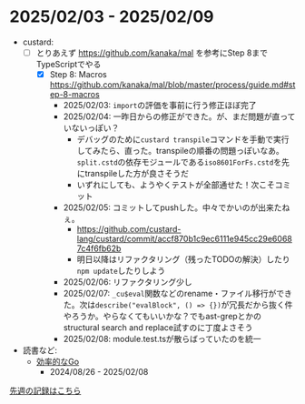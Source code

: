 # 2025/02/03 - 2025/02/09

- custard:
    - [ ] とりあえず <https://github.com/kanaka/mal> を参考にStep 8までTypeScriptでやる
        - [x] Step 8: Macros <https://github.com/kanaka/mal/blob/master/process/guide.md#step-8-macros>
            - 2025/02/03: `import`の評価を事前に行う修正ほぼ完了
            - 2025/02/04: 一昨日からの修正ができた。が、まだ問題が直っていないっぽい？
                - デバッグのために`custard transpile`コマンドを手動で実行してみたら、直った。transpileの順番の問題っぽいなあ。`split.cstd`の依存モジュールである`iso8601ForFs.cstd`を先にtranspileした方が良さそうだ
                - いずれにしても、ようやくテストが全部通せた！次こそコミット
            - 2025/02/05: コミットしてpushした。中々でかいのが出来たねぇ。
                - <https://github.com/custard-lang/custard/commit/accf870b1c9ec6111e945cc29e60687c4f6fb62b>
                - 明日以降はリファクタリング（残ったTODOの解決）したり`npm update`したりしよう
            - 2025/02/06: リファクタリング少し
            - 2025/02/07: `_cu$eval`関数などのrename・ファイル移行ができた。次は`describe("evalBlock", () => {})`が冗長だから抜く件やろうか。やらなくてもいいかな？でもast-grepとかのstructural search and replace試すのに丁度よさそう
            - 2025/02/08: module.test.tsが散らばっていたのを統一
- 読書など:
    - [効率的なGo](https://www.oreilly.co.jp//books/9784814400539/)
        - 2024/08/26 - 2025/02/08

[先週の記録はこちら](https://github.com/igrep/daily-commits/blob/6a95946d454aa9595d75dcf6f7a5fdf669a4139a/yesterday.md)
